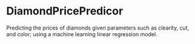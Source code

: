 # DiamondPricePredicor
Predicting the prices of diamonds given parameters such as clearity, cut, and color; using a machine learning linear regression model.
